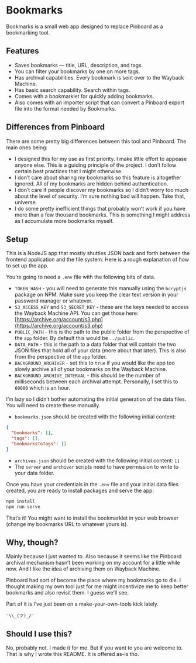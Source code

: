 # Bookmarks

Bookmarks is a small web app designed to replace Pinboard as a bookmarking tool.

## Features

- Saves bookmarks — title, URL, description, and tags.
- You can filter your bookmarks by one on more tags.
- Has archival capabilities. Every bookmark is sent over to the Wayback Machine.
- Has basic search capability. Search within tags.
- Comes with a bookmarklet for quickly adding bookmarks.
- Also comes with an importer script that can convert a Pinboard export file into the format needed by Bookmarks.

## Differences from Pinboard

There are some pretty big differences between this tool and Pinboard. The main ones being:

- I designed this for my use as first priority. I make little effort to appease anyone else. This is a guiding principle of the project. I don’t follow certain best practices that I might otherwise.
- I don’t care about sharing my bookmarks so this feature is altogether ignored. All of my bookmarks are hidden behind authentication.
- I don’t care if people discover my bookmarks so I didn’t worry too much about the level of security. I’m sure nothing bad will happen. Take that, universe.
- I do some pretty inefficient things that probably won’t work if you have more than a few thousand bookmarks. This is something I might address as I accumulate more bookmarks myself.

## Setup

This is a NodeJS app that mostly shuttles JSON back and forth between the frontend application and the file system. Here is a rough explanation of how to set up the app.

You’re going to need a `.env` file with the following bits of data.

- `TOKEN_HASH` - you will need to generate this manually using the `bcryptjs` package on NPM. Make sure you keep the clear text version in your password manager or whatever.
- `S3_ACCESS_KEY` and `S3_SECRET_KEY` - these are the keys needed to access the Wayback Machine API. You can get those here: [https://archive.org/account/s3.php](https://archive.org/account/s3.php)
- `PUBLIC_PATH` - this is the path to the public folder from the perspective of the `app` folder. By default this would be `../public`.
- `DATA_PATH` - this is the path to a data folder that will contain the two JSON files that hold all of your data (more about that later). This is also from the perspective of the `app` folder.
- `BACKGROUND_ARCHIVER` - set this to `true` if you would like the app too slowly archive all of your bookmarks on the Wayback Machine.
- `BACKGROUND_ARCHIVE_INTERVAL` - this should be the number of milliseconds between each archival attempt. Personally, I set this to `60000` which is an hour.

I’m lazy so I didn’t bother automating the initial generation of the data files. You will need to create these manually.

- `bookmarks.json` should be created with the following initial content:

```json
{
  "bookmarks": [],
  "tags": [],
  "bookmarksToTags": []
}
```

- `archives.json` should be created with the following initial content: `[]`
- The `server` and `archiver` scripts need to have permission to write to your data folder.

Once you have your credentials in the `.env` file and your initial data files created, you are ready to install packages and serve the app:

```Bash
npm install
npm run serve
```

That’s it! You might want to install the bookmarklet in your web browser (change my bookmarks URL to whatever yours is).

## Why, though?

Mainly because I just wanted to. Also because it seems like the Pinboard archival mechanism hasn’t been working on my account for a little while now. And I like the idea of archiving them on Wayback Machine.

Pinboard had sort of become the place where my bookmarks go to die. I thought making my own tool just for me might incentivize me to keep better bookmarks and also revisit them. I guess we'll see.

Part of it is I’ve just been on a make-your-own-tools kick lately.

`¯\\_(ツ)_/¯`

## Should I use this?

No, probably not. I made it for me. But if you want to you are welcome to. That is why I wrote this README. It is offered as-is tho.
